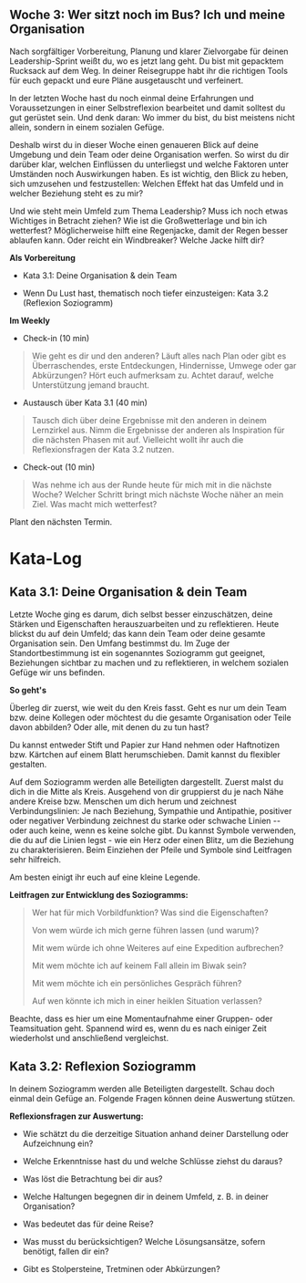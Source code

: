 ## Woche 3: Wer sitzt noch im Bus? Ich und meine Organisation

Nach sorgfältiger Vorbereitung, Planung und klarer Zielvorgabe für deinen Leadership-Sprint weißt du, wo es jetzt lang geht. Du bist mit gepacktem Rucksack auf dem Weg. In deiner Reisegruppe habt ihr die richtigen Tools für euch gepackt und eure Pläne ausgetauscht und verfeinert.

In der letzten Woche hast du noch einmal deine Erfahrungen und Voraussetzungen in einer Selbstreflexion bearbeitet und damit solltest du gut gerüstet sein. Und denk daran: Wo immer du bist, du bist meistens nicht allein, sondern in einem sozialen Gefüge.

Deshalb wirst du in dieser Woche einen genaueren Blick auf deine Umgebung und dein Team oder deine Organisation werfen. So wirst du dir darüber klar, welchen Einflüssen du unterliegst und welche Faktoren unter Umständen noch Auswirkungen haben. Es ist wichtig, den Blick zu heben, sich umzusehen und festzustellen: Welchen Effekt hat das Umfeld und in welcher Beziehung steht es zu mir?

Und wie steht mein Umfeld zum Thema Leadership? Muss ich noch etwas Wichtiges in Betracht ziehen? Wie ist die Großwetterlage und bin ich wetterfest? Möglicherweise hilft eine Regenjacke, damit der Regen besser ablaufen kann. Oder reicht ein Windbreaker? Welche Jacke hilft dir?

**Als Vorbereitung**

- Kata 3.1: Deine Organisation & dein Team

- Wenn Du Lust hast, thematisch noch tiefer einzusteigen: Kata 3.2 (Reflexion Soziogramm)

**Im Weekly**

- Check-in (10 min)

> Wie geht es dir und den anderen? Läuft alles nach Plan oder gibt es Überraschendes, erste Entdeckungen, Hindernisse, Umwege oder gar Abkürzungen? Hört euch aufmerksam zu. Achtet darauf, welche Unterstützung jemand braucht.

- Austausch über Kata 3.1 (40 min)

> Tausch dich über deine Ergebnisse mit den anderen in deinem Lernzirkel aus. Nimm die Ergebnisse der anderen als Inspiration für die nächsten Phasen mit auf. Vielleicht wollt ihr auch die Reflexionsfragen der Kata 3.2 nutzen.

- Check-out (10 min)

> Was nehme ich aus der Runde heute für mich mit in die nächste Woche? Welcher Schritt bringt mich nächste Woche näher an mein Ziel. Was macht mich wetterfest?

Plant den nächsten Termin.

# Kata-Log

## Kata 3.1: Deine Organisation & dein Team

Letzte Woche ging es darum, dich selbst besser einzuschätzen, deine Stärken und Eigenschaften herauszuarbeiten und zu reflektieren. Heute blickst du auf dein Umfeld; das kann dein Team oder deine gesamte Organisation sein. Den Umfang bestimmst du. Im Zuge der Standortbestimmung ist ein sogenanntes Soziogramm gut geeignet, Beziehungen sichtbar zu machen und zu reflektieren, in welchem sozialen Gefüge wir uns befinden.

**So geht's**

Überleg dir zuerst, wie weit du den Kreis fasst. Geht es nur um dein Team bzw. deine Kollegen oder möchtest du die gesamte Organisation oder Teile davon abbilden? Oder alle, mit denen du zu tun hast?

Du kannst entweder Stift und Papier zur Hand nehmen oder Haftnotizen bzw. Kärtchen auf einem Blatt herumschieben. Damit kannst du flexibler gestalten.

Auf dem Soziogramm werden alle Beteiligten dargestellt. Zuerst malst du dich in die Mitte als Kreis. Ausgehend von dir gruppierst du je nach Nähe andere Kreise bzw. Menschen um dich herum und zeichnest Verbindungslinien: Je nach Beziehung, Sympathie und Antipathie, positiver oder negativer Verbindung zeichnest du starke oder schwache Linien -- oder auch keine, wenn es keine solche gibt. Du kannst Symbole verwenden, die du auf die Linien legst - wie ein Herz oder einen Blitz, um die Beziehung zu charakterisieren. Beim Einziehen der Pfeile und Symbole sind Leitfragen sehr hilfreich.

Am besten einigt ihr euch auf eine kleine Legende.

**Leitfragen zur Entwicklung des Soziogramms:**

> Wer hat für mich Vorbildfunktion? Was sind die Eigenschaften?
> 
> Von wem würde ich mich gerne führen lassen (und warum)?
> 
> Mit wem würde ich ohne Weiteres auf eine Expedition aufbrechen?
> 
> Mit wem möchte ich auf keinem Fall allein im Biwak sein?
> 
> Mit wem möchte ich ein persönliches Gespräch führen?
> 
> Auf wen könnte ich mich in einer heiklen Situation verlassen?

Beachte, dass es hier um eine Momentaufnahme einer Gruppen- oder Teamsituation geht. Spannend wird es, wenn du es nach einiger Zeit wiederholst und anschließend vergleichst.

## Kata 3.2: Reflexion Soziogramm

In deinem Soziogramm werden alle Beteiligten dargestellt. Schau doch einmal dein Gefüge an. Folgende Fragen können deine Auswertung stützen.

**Reflexionsfragen zur Auswertung:**

- Wie schätzt du die derzeitige Situation anhand deiner Darstellung oder Aufzeichnung ein?

- Welche Erkenntnisse hast du und welche Schlüsse ziehst du daraus?

- Was löst die Betrachtung bei dir aus?

- Welche Haltungen begegnen dir in deinem Umfeld, z. B. in deiner Organisation?

- Was bedeutet das für deine Reise?

- Was musst du berücksichtigen? Welche Lösungsansätze, sofern benötigt, fallen dir ein?

- Gibt es Stolpersteine, Tretminen oder Abkürzungen?
